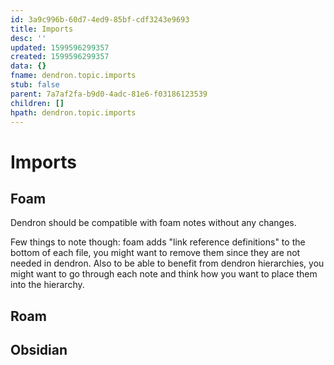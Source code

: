 ```yaml
---
id: 3a9c996b-60d7-4ed9-85bf-cdf3243e9693
title: Imports
desc: ''
updated: 1599596299357
created: 1599596299357
data: {}
fname: dendron.topic.imports
stub: false
parent: 7a7af2fa-b9d0-4adc-81e6-f03186123539
children: []
hpath: dendron.topic.imports
---
```

# Imports

## Foam

Dendron should be compatible with foam notes without any changes. 

Few things to note though: foam adds "link reference definitions" to the bottom of each file, you might want to remove them since they are not needed in dendron. Also to be able to benefit from dendron hierarchies, you might want to go through each note and think how you want to place them into the hierarchy. 

## Roam

## Obsidian
